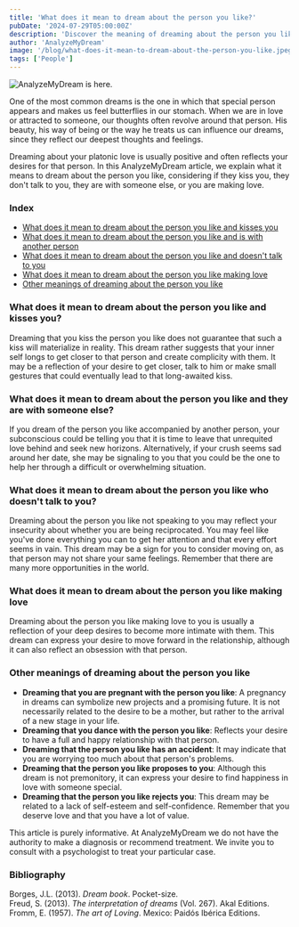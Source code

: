 ```yaml
---
title: 'What does it mean to dream about the person you like?'
pubDate: '2024-07-29T05:00:00Z'
description: 'Discover the meaning of dreaming about the person you like, whether they are kissing you, being with someone else, not talking to you, or you are making love.'
author: 'AnalyzeMyDream'
image: '/blog/what-does-it-mean-to-dream-about-the-person-you-like.jpeg'
tags: ['People']
---
```


![AnalyzeMyDream is here.](/blog/what-does-it-mean-to-dream-about-the-person-you-like.jpeg)



One of the most common dreams is the one in which that special person appears and makes us feel butterflies in our stomach. When we are in love or attracted to someone, our thoughts often revolve around that person. His beauty, his way of being or the way he treats us can influence our dreams, since they reflect our deepest thoughts and feelings.

Dreaming about your platonic love is usually positive and often reflects your desires for that person. In this AnalyzeMyDream article, we explain what it means to dream about the person you like, considering if they kiss you, they don't talk to you, they are with someone else, or you are making love.


### Index

- [What does it mean to dream about the person you like and kisses you](#what-does-it-mean-to-dream-about-the-person-you-like-and-kiss-you)
- [What does it mean to dream about the person you like and is with another person](#what-does-it-mean-to-dream-about-the-person-you-like-and-is-with-another-person)
- [What does it mean to dream about the person you like and doesn't talk to you](#what-does-it-mean-to-dream-about-the-person-you-like-and-doesn't-talk-to-you)
- [What does it mean to dream about the person you like making love](#what-does-it-mean-to-dream-about-the-person-you-like-making-love)
- [Other meanings of dreaming about the person you like](#other-meanings-of-dreaming-about-the-person-you-like)

### What does it mean to dream about the person you like and kisses you?

Dreaming that you kiss the person you like does not guarantee that such a kiss will materialize in reality. This dream rather suggests that your inner self longs to get closer to that person and create complicity with them. It may be a reflection of your desire to get closer, talk to him or make small gestures that could eventually lead to that long-awaited kiss.


### What does it mean to dream about the person you like and they are with someone else?

If you dream of the person you like accompanied by another person, your subconscious could be telling you that it is time to leave that unrequited love behind and seek new horizons. Alternatively, if your crush seems sad around her date, she may be signaling to you that you could be the one to help her through a difficult or overwhelming situation.


### What does it mean to dream about the person you like who doesn't talk to you?

Dreaming about the person you like not speaking to you may reflect your insecurity about whether you are being reciprocated. You may feel like you've done everything you can to get her attention and that every effort seems in vain. This dream may be a sign for you to consider moving on, as that person may not share your same feelings. Remember that there are many more opportunities in the world. 

### What does it mean to dream about the person you like making love

Dreaming about the person you like making love to you is usually a reflection of your deep desires to become more intimate with them. This dream can express your desire to move forward in the relationship, although it can also reflect an obsession with that person.

### Other meanings of dreaming about the person you like

- **Dreaming that you are pregnant with the person you like**: A pregnancy in dreams can symbolize new projects and a promising future. It is not necessarily related to the desire to be a mother, but rather to the arrival of a new stage in your life.
- **Dreaming that you dance with the person you like**: Reflects your desire to have a full and happy relationship with that person.
- **Dreaming that the person you like has an accident**: It may indicate that you are worrying too much about that person's problems.
- **Dreaming that the person you like proposes to you**: Although this dream is not premonitory, it can express your desire to find happiness in love with someone special.
- **Dreaming that the person you like rejects you**: This dream may be related to a lack of self-esteem and self-confidence. Remember that you deserve love and that you have a lot of value.

This article is purely informative. At AnalyzeMyDream we do not have the authority to make a diagnosis or recommend treatment. We invite you to consult with a psychologist to treat your particular case.


### Bibliography

Borges, J.L. (2013). *Dream book*. Pocket-size.  
Freud, S. (2013). *The interpretation of dreams* (Vol. 267). Akal Editions.  
Fromm, E. (1957). *The art of Loving*. Mexico: Paidós Ibérica Editions.